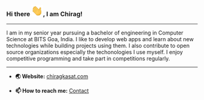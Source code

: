 ### Hi there <img src="https://raw.githubusercontent.com/ChiragKasat/ChiragKasat/master/wave.gif" width="30px">, I am Chirag!

---

I am in my senior year pursuing a bachelor of engineering in Computer Science at BITS Goa, India. I like to develop web apps and learn about new technologies while building projects using them. I also contribute to open source organizations especially the techonologies I use myself. I enjoy competitive programming and take part in competitions regularly.

---

- <b>🌏 Website:</b> [chiragkasat.com](https://chiragkasat.com)

- <b>📫 How to reach me:</b> [Contact](https://chiragkasat.com/contact 'Contact')
  <!--
  **ChiragKasat/ChiragKasat** is a ✨ _special_ ✨ repository because its `README.md` (this file) appears on your GitHub profile.

Here are some ideas to get you started:

- 🔭 I’m currently working on ...
- 🌱 I’m currently learning ...
- 👯 I’m looking to collaborate on ...
- 🤔 I’m looking for help with ...
- 💬 Ask me about ...
- 😄 Pronouns: ...
- ⚡ Fun fact: ...
  -->
